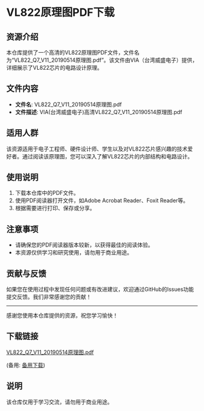 # VL822原理图PDF下载

## 资源介绍

本仓库提供了一个高清的VL822原理图PDF文件，文件名为“VL822_Q7_V11_20190514原理图.pdf”。该文件由VIA（台湾威盛电子）提供，详细展示了VL822芯片的电路设计原理。

## 文件内容

- **文件名**: VL822_Q7_V11_20190514原理图.pdf
- **文件描述**: VIA(台湾威盛电子)高清VL822_Q7_V11_20190514原理图.pdf

## 适用人群

该资源适用于电子工程师、硬件设计师、学生以及对VL822芯片感兴趣的技术爱好者。通过阅读该原理图，您可以深入了解VL822芯片的内部结构和电路设计。

## 使用说明

1. 下载本仓库中的PDF文件。
2. 使用PDF阅读器打开文件，如Adobe Acrobat Reader、Foxit Reader等。
3. 根据需要进行打印、保存或分享。

## 注意事项

- 请确保您的PDF阅读器版本较新，以获得最佳的阅读体验。
- 本资源仅供学习和研究使用，请勿用于商业用途。

## 贡献与反馈

如果您在使用过程中发现任何问题或有改进建议，欢迎通过GitHub的Issues功能提交反馈。我们非常感谢您的贡献！

---

感谢您使用本仓库提供的资源，祝您学习愉快！

## 下载链接
[VL822_Q7_V11_20190514原理图.pdf](https://pan.quark.cn/s/059f73453f1b) 

(备用: [备用下载](https://pan.baidu.com/s/1gQrvafVLoeIq4aPgkTKR4Q?pwd=1234))

## 说明

该仓库仅用于学习交流，请勿用于商业用途。
